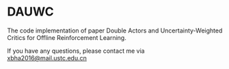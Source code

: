# DAUWC
The code implementation of paper Double Actors and Uncertainty-Weighted Critics for Offline Reinforcement Learning. 

If you have any questions, please contact me via xbha2016@mail.ustc.edu.cn

